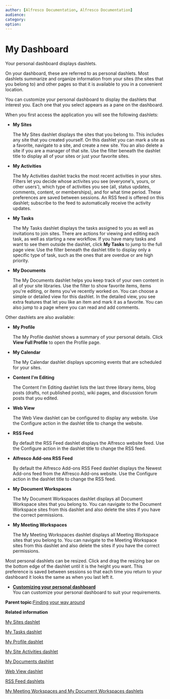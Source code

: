 ```yaml
---
author: [Alfresco Documentation, Alfresco Documentation]
audience: 
category: 
option: 
---
```


# My Dashboard

Your personal dashboard displays dashlets.

On your dashboard, these are referred to as personal dashlets. Most dashlets summarize and organize information from your sites \(the sites that you belong to\) and other pages so that it is available to you in a convenient location.

You can customize your personal dashboard to display the dashlets that interest you. Each one that you select appears as a pane on the dashboard.

When you first access the application you will see the following dashlets:

-   **My Sites**

    The My Sites dashlet displays the sites that you belong to. This includes any site that you created yourself. On this dashlet you can mark a site as a favorite, navigate to a site, and create a new site. You an also delete a site if you are a manager of that site. Use the filter beneath the dashlet title to display all of your sites or just your favorite sites.

-   **My Activities**

    The My Activities dashlet tracks the most recent activities in your sites. Filters let you decide whose activites you see \(everyone's, yours, or other users'\), which type of activities you see \(all, status updates, comments, content, or memberships\), and for what time period. These preferences are saved between sessions. An RSS feed is offered on this dashlet; subscribe to the feed to automatically receive the activity updates.

-   **My Tasks**

    The My Tasks dashlet displays the tasks assigned to you as well as invitations to join sites. There are actions for viewing and editing each task, as well as starting a new workflow. If you have many tasks and want to see them outside the dashlet, click **My Tasks** to jump to the full page view. Use the filter beneath the dashlet title to display only a specific type of task, such as the ones that are overdue or are high priority.

-   **My Documents**

    The My Documents dashlet helps you keep track of your own content in all of your site libraries. Use the filter to show favorite items, items you're editing, or items you've recently worked on. You can choose a simple or detailed view for this dashlet. In the detailed view, you see extra features that let you like an item and mark it as a favorite. You can also jump to a page where you can read and add comments.


Other dashlets are also available:

-   **My Profile**

    The My Profile dashlet shows a summary of your personal details. Click **View Full Profile** to open the Profile page.

-   **My Calendar**

    The My Calendar dashlet displays upcoming events that are scheduled for your sites.

-   **Content I'm Editing**

    The Content I'm Editing dashlet lists the last three library items, blog posts \(drafts, not published posts\), wiki pages, and discussion forum posts that you edited.

-   **Web View**

    The Web View dashlet can be configured to display any website. Use the Configure action in the dashlet title to change the website.

-   **RSS Feed**

    By default the RSS Feed dashlet displays the Alfresco website feed. Use the Configure action in the dashlet title to change the RSS feed.

-   **Alfresco Add-ons RSS Feed**

    By default the Alfresco Add-ons RSS Feed dashlet displays the Newest Add-ons feed from the Alfresco Add-ons website. Use the Configure action in the dashlet title to change the RSS feed.

-   **My Document Workspaces**

    The My Document Workspaces dashlet displays all Document Workspace sites that you belong to. You can navigate to the Document Workspace sites from this dashlet and also delete the sites if you have the correct permissions.

-   **My Meeting Workspaces**

    The My Meeting Workspaces dashlet displays all Meeting Workspace sites that you belong to. You can navigate to the Meeting Workspace sites from this dashlet and also delete the sites if you have the correct permissions.


Most personal dashlets can be resized. Click and drag the resizing bar on the bottom edge of the dashlet until it is the height you want. This preference is saved between sessions so that each time you return to your dashboard it looks the same as when you last left it.

-   **[Customizing your personal dashboard](../tasks/dashboard-customize.md)**  
You can customize your personal dashboard to suit your requirements.

**Parent topic:**[Finding your way around](../concepts/ui-description.md)

**Related information**  


[My Sites dashlet](../tasks/dashlet-mysites.md)

[My Tasks dashlet](../tasks/dashlet-mytasks.md)

[My Profile dashlet](../tasks/dashlet-myprofile.md)

[My Site Activities dashlet](../tasks/dashlet-myactivities.md)

[My Documents dashlet](../tasks/dashlet-mydocuments.md)

[Web View dashlet](../tasks/dashlet-webview.md)

[RSS Feed dashlets](../tasks/dashlet-rssfeed.md)

[My Meeting Workspaces and My Document Workspaces dashlets](../tasks/dashlet-myworkspaces.md)

